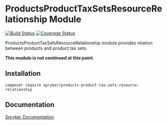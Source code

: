 # ProductsProductTaxSetsResourceRelationship Module
[![Build Status](https://travis-ci.org/spryker/products-product-tax-sets-resource-relationship.svg)](https://travis-ci.org/spryker/products-tax-sets-resource-relationship)
[![Coverage Status](https://coveralls.io/repos/github/spryker/products-product-tax-sets-resource-relationship/badge.svg)](https://coveralls.io/github/spryker/products-tax-sets-resource-relationship)

ProductsProductTaxSetsResourceRelationship module provides relation between products and product tax sets.

**This module is not continued at this point.**

## Installation

```
composer require spryker/products-product-tax-sets-resource-relationship
```

## Documentation

[Spryker Documentation](https://academy.spryker.com/developing_with_spryker/module_guide/modules.html)
